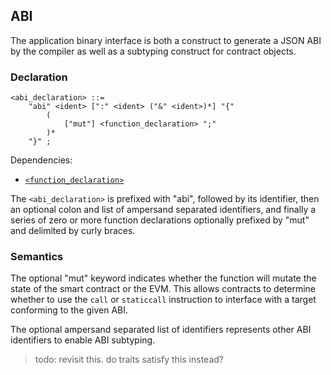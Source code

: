 ## ABI

The application binary interface is both a construct to generate a JSON ABI by the compiler as well
as a subtyping construct for contract objects.

### Declaration

```ebnf
<abi_declaration> ::=
    "abi" <ident> [":" <ident> ("&" <ident>)*] "{"
        (
            ["mut"] <function_declaration> ";"
        )*
    "}" ;
```

Dependencies:

- [`<function_declaration>`](function-types.md#declaration)

The `<abi_declaration>` is prefixed with "abi", followed by its identifier, then an optional colon
and list of ampersand separated identifiers, and finally a series of zero or more function
declarations optionally prefixed by "mut" and delimited by curly braces.

### Semantics

The optional "mut" keyword indicates whether the function will mutate the state of the smart
contract or the EVM. This allows contracts to determine whether to use the `call` or `staticcall`
instruction to interface with a target conforming to the given ABI.

The optional ampersand separated list of identifiers represents other ABI identifiers to enable ABI
subtyping.

> todo: revisit this. do traits satisfy this instead?
